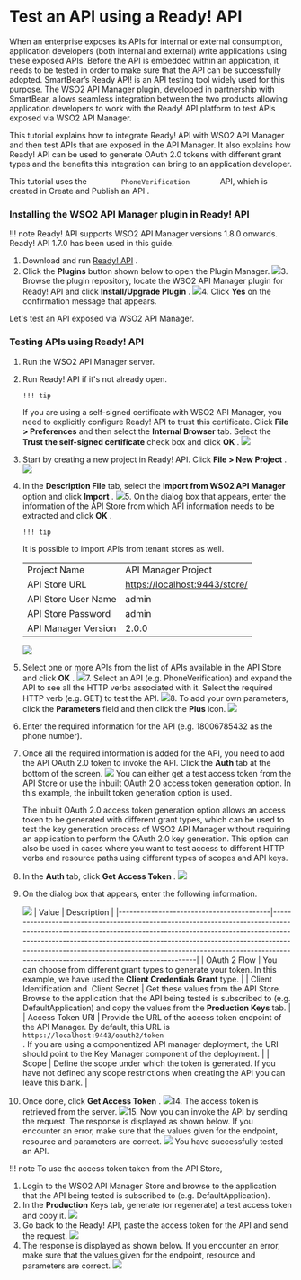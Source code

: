 # Test an API using a Ready! API

When an enterprise exposes its APIs for internal or external consumption, application developers (both internal and external) write applications using these exposed APIs. Before the API is embedded within an application, it needs to be tested in order to make sure that the API can be successfully adopted. SmartBear’s Ready API! is an API testing tool widely used for this purpose. The WSO2 API Manager plugin, developed in partnership with SmartBear, allows seamless integration between the two products allowing application developers to work with the Ready! API platform to test APIs exposed via WSO2 API Manager.

This tutorial explains how to integrate Ready! API with WSO2 API Manager and then test APIs that are exposed in the API Manager. It also explains how Ready! API can be used to generate OAuth 2.0 tokens with different grant types and the benefits this integration can bring to an application developer.

This tutorial uses the `         PhoneVerification        ` API, which is created in Create and Publish an API .

### Installing the WSO2 API Manager plugin in Ready! API

!!! note
Ready! API supports WSO2 API Manager versions 1.8.0 onwards. Ready! API 1.7.0 has been used in this guide.


1.  Download and run [Ready! API](http://smartbear.com/product/ready-api/overview/) .
2.  Click the **Plugins** button shown below to open the Plugin Manager.
    ![](attachments/103333157/103333165.png)3.  Browse the plugin repository, locate the WSO2 API Manager plugin for Ready! API and click **Install/Upgrade Plugin** .
    ![](attachments/103333157/103333164.png)4.  Click **Yes** on the confirmation message that appears.

Let's test an API exposed via WSO2 API Manager.

### Testing APIs using Ready! API

1.  Run the WSO2 API Manager server.
2.  Run Ready! API if it's not already open.

        !!! tip
    If you are using a self-signed certificate with WSO2 API Manager, you need to explicitly configure Ready! API to trust this certificate. Click **File &gt; Preferences** and then select the **Internal Browser** tab. Select the **Trust the self-signed certificate** check box and click **OK** .
    ![](attachments/103333157/103333163.png)

3.  Start by creating a new project in Ready! API. Click **File &gt; New Project** .
    ![](attachments/103333157/103333162.png)
4.  In the **Description File** tab, select the **Import from WSO2 API Manager** option and click **Import** .
    ![](attachments/103333157/103333161.png)5.  On the dialog box that appears, enter the information of the API Store from which API information needs to be extracted and click **OK** .

        !!! tip
    It is possible to import APIs from tenant stores as well.


    |                     |                                 |
    |---------------------|---------------------------------|
    | Project Name        | API Manager Project             |
    | API Store URL       | <https://localhost:9443/store/> |
    | API Store User Name | admin                           |
    | API Store Password  | admin                           |
    | API Manager Version | 2.0.0                           |

    ![](attachments/103333157/103333160.png)

6.  Select one or more APIs from the list of APIs available in the API Store and click **OK** .
    ![](attachments/103333157/103333159.png)7.  Select an API (e.g. PhoneVerification) and expand the API to see all the HTTP verbs associated with it. Select the required HTTP verb (e.g. GET) to test the API.
    ![](attachments/103333157/103333158.png)8.  To add your own parameters, click the **Parameters** field and then click the **Plus** icon.
    ![](attachments/103333157/103333174.png)
9.  Enter the required information for the API (e.g. 18006785432 as the phone number).
10. Once all the required information is added for the API, you need to add the API OAuth 2.0 token to invoke the API. Click the **Auth** tab at the bottom of the screen.
    ![](attachments/103333157/103333175.png)
    You can either get a test access token from the API Store or use the inbuilt OAuth 2.0 access token generation option. In this example, the inbuilt token generation option is used.

    The inbuilt OAuth 2.0 access token generation option allows an access token to be generated with different grant types, which can be used to test the key generation process of WSO2 API Manager without requiring an application to perform the OAuth 2.0 key generation. This option can also be used in cases where you want to test access to different HTTP verbs and resource paths using different types of scopes and API keys.

11. In the **Auth** tab, click **Get Access Token** .
    ![](attachments/103333157/103333170.png)
12. On the dialog box that appears, enter the following information.

    ![](attachments/103333157/103333169.png)
    | Value                                    | Description                                                                                                                                                                                                                                                                                                                                                 |
    |------------------------------------------|-------------------------------------------------------------------------------------------------------------------------------------------------------------------------------------------------------------------------------------------------------------------------------------------------------------------------------------------------------------|
    | OAuth 2 Flow                             | You can choose from different grant types to generate your token. In this example, we have used the **Client Credentials Grant** type.                                                                                                                                                                                                                      |
    | Client Identification and  Client Secret | Get these values from the API Store. Browse to the application that the API being tested is subscribed to (e.g. DefaultApplication) and copy the values from the **Production Keys** tab.                                                                                                                                                                   |
    | Access Token URI                         | Provide the URL of the access token endpoint of the API Manager. By default, this URL is `                                                https://localhost:9443/oauth2/token                                             ` . If you are using a componentized API manager deployment, the URI should point to the Key Manager component of the deployment. |
    | Scope                                    | Define the scope under which the token is generated. If you have not defined any scope restrictions when creating the API you can leave this blank.                                                                                                                                                                                                         |

13. Once done, click **Get Access Token** .
    ![](attachments/103333157/103333168.png)14. The access token is retrieved from the server.
    ![](attachments/103333157/103333167.png)15. Now you can invoke the API by sending the request. The response is displayed as shown below. If you encounter an error, make sure that the values given for the endpoint, resource and parameters are correct.
    ![](attachments/103333157/103333166.png)
You have successfully tested an API.

!!! note
To use the access token taken from the API Store,

1.  Login to the WSO2 API Manager Store and browse to the application that the API being tested is subscribed to (e.g. DefaultApplication).
2.  In the **Production** Keys tab, generate (or regenerate) a test access token and copy it.
    ![](attachments/103333157/103333173.png)
3.  Go back to the Ready! API, paste the access token for the API and send the request.
    ![](attachments/103333157/103333172.png)
4.  The response is displayed as shown below. If you encounter an error, make sure that the values given for the endpoint, resource and parameters are correct.
    ![](attachments/103333157/103333171.png)

